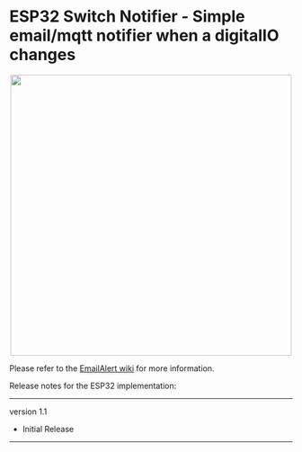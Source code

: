 # ESP32 Switch Notifier - Simple email/mqtt notifier when a digitalIO changes

<p align="center">
<img src=https://github.com/ClassicDIY/SwitchNotifier/blob/main/pictures/SIM7600G.png width=500>
</p>

<p>
Please refer to the <a href="https://github.com/ClassicDIY/SwitchNotifier/wiki">EmailAlert wiki</a> for more information.
</p>


Release notes for the ESP32 implementation:

-----------------
version 1.1

<ul>
<li>Initial Release</li>
</ul>

-----------------
